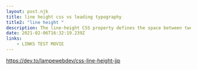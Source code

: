 ```yaml
---
layout: post.njk
title: line height css vs leading typography
title2: "line height "
description: The line-height CSS property defines the space between two inline elements. The typical use is, to space-out text. You can see people comparing it to 'leading' which is a term used in typography that refers to the space between the baseline of two lines of text. line-height works differently. It adds space above and under the text
date: 2021-02-06T16:32:19.239Z
links:
    - LINKS TEST MOVIE
---
```


https://dev.to/lampewebdev/css-line-height-jjp
